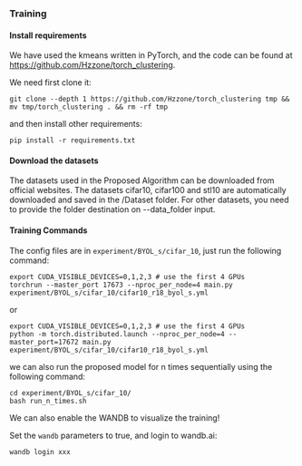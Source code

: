 

### Training

#### Install requirements

We have used the kmeans written in PyTorch, and the code can be found
at https://github.com/Hzzone/torch_clustering.

We need first clone it:

```shell
git clone --depth 1 https://github.com/Hzzone/torch_clustering tmp && mv tmp/torch_clustering . && rm -rf tmp
```

and then install other requirements:

```shell
pip install -r requirements.txt
```

#### Download the datasets

The datasets used in the Proposed Algorithm can be downloaded from official websites. The datasets cifar10, cifar100 and stl10 are automatically downloaded and saved in the /Dataset folder. For other datasets, you need to provide the folder destination on --data_folder input.

#### Training Commands
The config files are in `experiment/BYOL_s/cifar_10`, just run the following command:
```shell
export CUDA_VISIBLE_DEVICES=0,1,2,3 # use the first 4 GPUs
torchrun --master_port 17673 --nproc_per_node=4 main.py experiment/BYOL_s/cifar_10/cifar10_r18_byol_s.yml
```
or
```shell
export CUDA_VISIBLE_DEVICES=0,1,2,3 # use the first 4 GPUs
python -m torch.distributed.launch --nproc_per_node=4 --master_port=17672 main.py experiment/BYOL_s/cifar_10/cifar10_r18_byol_s.yml
```

we can also run the proposed model for n times sequentially using the following command:
```shell
cd experiment/BYOL_s/cifar_10/
bash run_n_times.sh
```

We can also enable the WANDB to visualize the training!

Set the `wandb` parameters to true, and login to wandb.ai:
```shell
wandb login xxx
```



